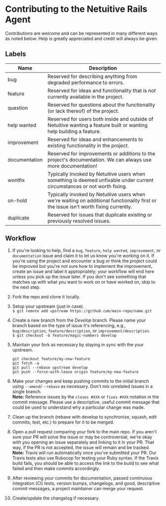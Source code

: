 # Contributing to the Netuitive Rails Agent
Contributions are welcome and can be represented in many different ways as noted below. Help is greatly appreciated and credit will always be given.

## Labels
| Name          | Description   |  
| ------------- |---------------|
| bug           | Reserved for describing anything from degraded performance to errors. |
| feature       | Reserved for ideas and functionality that is *not* currently available in the project.      |
| question      | Reserved for questions about the functionality (or lack thereof) of the project.      |
| help wanted   | Reserved for users both inside and outside of Netuitive wanting a feature built or wanting help building a feature.     |
| improvement   | Reserved for ideas and enhancements to existing functionality in the project.     |
| documentation | Reserved for improvements or additions to the project's documentation. We can always use more documentation!    |
| wontfix     | Typically invoked by Netuitive users when something is deemed unfixable under current circumstances or not worth fixing.    |
| on-hold       | Typically invoked by Netuitive users when we're waiting on additional functionality first or the issue isn't worth fixing currently.    |
| duplicate     | Reserved for issues that duplicate existing or previously resolved issues.      |

## Workflow

1. If you're looking to help, find a `bug`, `feature`, `help wanted`, `improvement`, or `documentation` issue and claim it to let us know you're working on it. If you're using the project and encounter a bug or think the project could be improved but you're not sure how to implement the improvement, create an issue and label it appropriately; your workflow will end here unless you pick up the issue later. If you don't see something that matches up with what you want to work on or have worked on, skip to the next step.

1. Fork the repo and clone it locally.

1. Setup your upstream (just in case).  
`$ git remote add upstream https://github.com/main-repo/name.git`

1. Create a new branch from the *Develop* branch. Please name your branch based on the type of issue it's referencing, e.g., `bug/description`, `feature/description`, or `improvement/description`.  
`$ git checkout -b feature/magic-numbers develop`

1. Maintain your fork as necessary by staying in sync with the your upstream.
    ```
    git checkout feature/my-new-feature
    git fetch -a
    git pull --rebase upstream develop
    git push --force-with-lease origin feature/my-new-feature
    ```

1. Make your changes and keep pushing commits to the initial branch using `--amend`/`--rebase` as necessary. Don't mix
unrelated issues in a single branch.   
**Note:** Reference issues by the `closes #XXX` or `fixes #XXX` notation in the commit
message. Please use a descriptive, useful commit message that could be used to understand why a
particular change was made.

1. Clean up the branch (rebase with develop to synchronize, squash, edit commits, test, etc.) to
prepare for it to be merged.

1. Open a pull request comparing your fork to the main repo. If you aren't sure your PR will solve the issue
or may be controversial, we're okay with you opening an issue separately and linking to it in
your PR. That way, if the PR is not accepted, the issue will remain and be tracked.   
**Note:** Travis will run automatically once you've submitted your PR. Our Travis tests also use Rubocop for testing your Ruby syntax. If the Travis build fails, you should be able to access the link to the build to see what failed and then make commits accordingly.

1. After reviewing your commits for documentation, passed continuous integration (CI) tests,
version bumps, changelogs, and good, descriptive commit messages, a project maintainer can merge your request.

1. Create/update the changelog if necessary.

